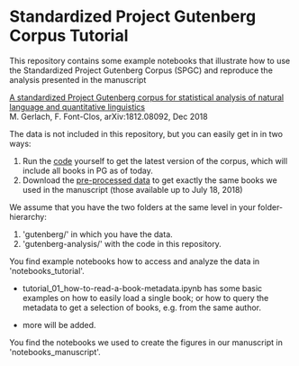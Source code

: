 # Standardized Project Gutenberg Corpus Tutorial
This repository contains some example notebooks that illustrate how to use the Standardized Project Gutenberg Corpus (SPGC) and reproduce the analysis presented in the manuscript

[A standardized Project Gutenberg corpus for statistical analysis of natural language and quantitative linguistics](https://arxiv.org/abs/1812.08092)  
M. Gerlach, F. Font-Clos, arXiv:1812.08092, Dec 2018

The data is not included in this repository, but you can easily get in in two ways:
1. Run the [code](https://github.com/pgcorpus/gutenberg) yourself to get the latest version of the corpus, which will include all books in PG as of today.
2. Download the [pre-processed data](https://doi.org/10.5281/zenodo.2422560) to get exactly the same books we used in the manuscript (those available up to July 18, 2018)


We assume that you have the two folders at the same level in your folder-hierarchy:
1. 'gutenberg/' in which you have the data.
2. 'gutenberg-analysis/'   with the code in this repository.


You find example notebooks how to access and analyze the data in 'notebooks_tutorial'.
- tutorial_01_how-to-read-a-book-metadata.ipynb
has some basic examples on how to easily load a single book; or how to query the metadata to get a selection of books, e.g. from the same author.

- more will be added.

You find the notebooks we used to create the figures in our manuscript in 'notebooks_manuscript'.


